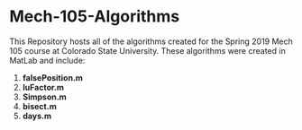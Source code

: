 # Mech-105-Algorithms

This Repository hosts all of the algorithms created for the Spring 2019 Mech 105 course at Colorado State University.  These algorithms were created in MatLab and include:
1) **falsePosition.m**
2) **luFactor.m**
3) **Simpson.m**
4) **bisect.m**
5) **days.m**
